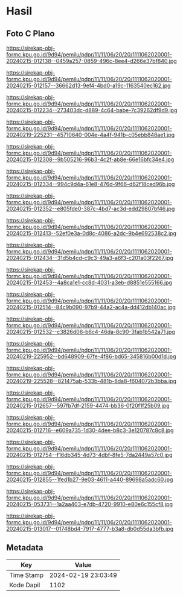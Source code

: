 # Hasil

## Foto C Plano

https://sirekap-obj-formc.kpu.go.id/9d94/pemilu/pdpr/11/11/06/20/20/1111062020001-20240215-012138--0459a257-0859-496c-8ee4-d266e37bf840.jpg

https://sirekap-obj-formc.kpu.go.id/9d94/pemilu/pdpr/11/11/06/20/20/1111062020001-20240215-012157--36662d13-9ef4-4bd0-a19c-1163540ec162.jpg

https://sirekap-obj-formc.kpu.go.id/9d94/pemilu/pdpr/11/11/06/20/20/1111062020001-20240215-012234--273403dc-d889-4c64-babe-7c39262df9d9.jpg

https://sirekap-obj-formc.kpu.go.id/9d94/pemilu/pdpr/11/11/06/20/20/1111062020001-20240219-225231--45710640-004e-4a4f-941b-c05ebb848ae1.jpg

https://sirekap-obj-formc.kpu.go.id/9d94/pemilu/pdpr/11/11/06/20/20/1111062020001-20240215-012308--9b505216-96b3-4c2f-ab8e-66e16bfc34e4.jpg

https://sirekap-obj-formc.kpu.go.id/9d94/pemilu/pdpr/11/11/06/20/20/1111062020001-20240215-012334--994c9d4a-61e8-476d-9f66-d62f18ced96b.jpg

https://sirekap-obj-formc.kpu.go.id/9d94/pemilu/pdpr/11/11/06/20/20/1111062020001-20240215-012352--e805fde0-387c-4bd7-ac3d-edd29807bf46.jpg

https://sirekap-obj-formc.kpu.go.id/9d94/pemilu/pdpr/11/11/06/20/20/1111062020001-20240215-012413--52ef0e3a-0d8c-4086-a2dc-9b4e692538c2.jpg

https://sirekap-obj-formc.kpu.go.id/9d94/pemilu/pdpr/11/11/06/20/20/1111062020001-20240215-012434--31d5b4cd-c9c3-49a3-a6f3-c201a03f2267.jpg

https://sirekap-obj-formc.kpu.go.id/9d94/pemilu/pdpr/11/11/06/20/20/1111062020001-20240215-012453--4a8ca1e1-cc8d-4031-a3eb-d8851e555166.jpg

https://sirekap-obj-formc.kpu.go.id/9d94/pemilu/pdpr/11/11/06/20/20/1111062020001-20240215-012514--84c9b090-97b9-44a2-ac4a-dd412db140ac.jpg

https://sirekap-obj-formc.kpu.go.id/9d94/pemilu/pdpr/11/11/06/20/20/1111062020001-20240215-012532--c3826d06-b6c4-46da-8c90-3fab1b542a71.jpg

https://sirekap-obj-formc.kpu.go.id/9d94/pemilu/pdpr/11/11/06/20/20/1111062020001-20240219-225952--bd648909-67fe-4f86-bd65-345816b00d1d.jpg

https://sirekap-obj-formc.kpu.go.id/9d94/pemilu/pdpr/11/11/06/20/20/1111062020001-20240219-225528--821475ab-533b-481b-8da8-f604072b3bba.jpg

https://sirekap-obj-formc.kpu.go.id/9d94/pemilu/pdpr/11/11/06/20/20/1111062020001-20240215-012657--597fb7df-2159-4474-bb36-0f20f1f25b09.jpg

https://sirekap-obj-formc.kpu.go.id/9d94/pemilu/pdpr/11/11/06/20/20/1111062020001-20240215-012716--e609a735-1d30-4dee-b8c3-3e120787c8c8.jpg

https://sirekap-obj-formc.kpu.go.id/9d94/pemilu/pdpr/11/11/06/20/20/1111062020001-20240215-012754--f16db345-4d73-4dbf-8fe5-7da2449a57c0.jpg

https://sirekap-obj-formc.kpu.go.id/9d94/pemilu/pdpr/11/11/06/20/20/1111062020001-20240215-012855--1fed1b27-9e03-4611-a440-89698a5adc60.jpg

https://sirekap-obj-formc.kpu.go.id/9d94/pemilu/pdpr/11/11/06/20/20/1111062020001-20240215-053731--1a2aa403-e7db-4720-9910-e80e6c155cf8.jpg

https://sirekap-obj-formc.kpu.go.id/9d94/pemilu/pdpr/11/11/06/20/20/1111062020001-20240215-013017--01748bd4-7917-4777-b3a8-db0d55da3bfb.jpg


## Metadata

| Key        | Value               |
| ---------- | ------------------- |
| Time Stamp | 2024-02-19 23:03:49 |
| Kode Dapil | 1102                |



